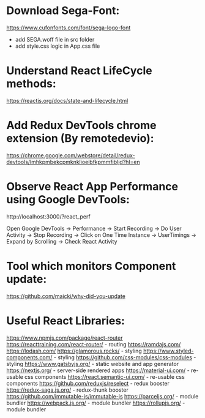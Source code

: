 # Download Sega-Font:
https://www.cufonfonts.com/font/sega-logo-font

* add SEGA.woff file in src folder
* add style.css logic in App.css file

# Understand React LifeCycle methods:
https://reactjs.org/docs/state-and-lifecycle.html

# Add Redux DevTools chrome extension (By remotedevio):
https://chrome.google.com/webstore/detail/redux-devtools/lmhkpmbekcpmknklioeibfkpmmfibljd?hl=en

# Observe React App Performance using Google DevTools:
http://localhost:3000/?react_perf

Open Google DevTools -> Performance -> Start Recording -> Do User Activity -> Stop Recording -> Click on One Time Instance -> UserTimings -> Expand by Scrolling -> Check React Activity

# Tool which monitors Component update:
https://github.com/maicki/why-did-you-update

# Useful React Libraries:
https://www.npmjs.com/package/react-router
https://reacttraining.com/react-router/ - routing
https://ramdajs.com/
https://lodash.com/
https://glamorous.rocks/ - styling
https://www.styled-components.com/ - styling
https://github.com/css-modules/css-modules - styling
https://www.gatsbyjs.org/ - static website and app generator
https://nextjs.org/ - server-side rendered apps
https://material-ui.com/ - re-usable css components
https://react.semantic-ui.com/ - re-usable css components
https://github.com/reduxjs/reselect - redux booster
https://redux-saga.js.org/ - redux-thunk booster
https://github.com/immutable-js/immutable-js
https://parceljs.org/ - module bundler
https://webpack.js.org/ - module bundler
https://rollupjs.org/ - module bundler
